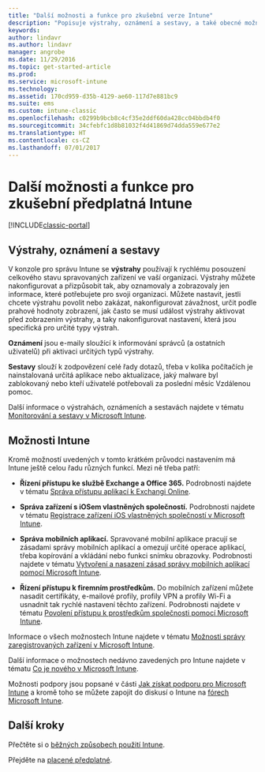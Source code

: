 ```yaml
---
title: "Další možnosti a funkce pro zkušební verze Intune"
description: "Popisuje výstrahy, oznámení a sestavy, a také obecné možnosti Intune, o kterých potřebujete vědět při registraci bezplatné 30denní zkušební verze Intune."
keywords: 
author: lindavr
ms.author: lindavr
manager: angrobe
ms.date: 11/29/2016
ms.topic: get-started-article
ms.prod: 
ms.service: microsoft-intune
ms.technology: 
ms.assetid: 170cd959-d35b-4129-ae60-117d7e881bc9
ms.suite: ems
ms.custom: intune-classic
ms.openlocfilehash: c0299b9bcb8c4cf35e2ddf60da428cc04bbdb4f0
ms.sourcegitcommit: 34cfebfc1d8b81032f4d41869d74dda559e677e2
ms.translationtype: HT
ms.contentlocale: cs-CZ
ms.lasthandoff: 07/01/2017
---
```

# <a name="other-options-and-extras-for-intune-evaluation-subscriptions"></a>Další možnosti a funkce pro zkušební předplatná Intune

[!INCLUDE[classic-portal](../includes/classic-portal.md)]

## <a name="alerts-notifications-and-reports"></a>Výstrahy, oznámení a sestavy
V konzole pro správu Intune se **výstrahy** používají k rychlému posouzení celkového stavu spravovaných zařízení ve vaší organizaci. Výstrahy můžete nakonfigurovat a přizpůsobit tak, aby oznamovaly a zobrazovaly jen informace, které potřebujete pro svoji organizaci. Můžete nastavit, jestli chcete výstrahu povolit nebo zakázat, nakonfigurovat závažnost, určit podle prahové hodnoty zobrazení, jak často se musí událost výstrahy aktivovat před zobrazením výstrahy, a taky nakonfigurovat nastavení, která jsou specifická pro určité typy výstrah.

**Oznámení** jsou e-maily sloužící k informování správců (a ostatních uživatelů) při aktivaci určitých typů výstrahy.

**Sestavy** slouží k zodpovězení celé řady dotazů, třeba v kolika počítačích je nainstalovaná určitá aplikace nebo aktualizace, jaký malware byl zablokovaný nebo kteří uživatelé potřebovali za poslední měsíc Vzdálenou pomoc.

Další informace o výstrahách, oznámeních a sestavách najdete v tématu [Monitorování a sestavy v Microsoft Intune](/intune-classic/Deploy-Use/monitoring-and-reports-with-microsoft-intune).

## <a name="intune-capabilities"></a>Možnosti Intune
Kromě možností uvedených v tomto krátkém průvodci nastavením má Intune ještě celou řadu různých funkcí. Mezi ně třeba patří:

-   **Řízení přístupu ke službě Exchange a Office 365.** Podrobnosti najdete v tématu [Správa přístupu aplikací k Exchangi Online](/intune-classic/deploy-use/restrict-access-to-email-and-o365-services-with-microsoft-intune).

-   **Správa zařízení s iOSem vlastněných společností.** Podrobnosti najdete v tématu [Registrace zařízení iOS vlastněných společností v Microsoft Intune](/intune-classic/Deploy-Use/enroll-corporate-owned-ios-devices-in-microsoft-intune).

-   **Správa mobilních aplikací.** Spravované mobilní aplikace pracují se zásadami správy mobilních aplikací a omezují určité operace aplikací, třeba kopírování a vkládání nebo funkci snímku obrazovky. Podrobnosti najdete v tématu [Vytvoření a nasazení zásad správy mobilních aplikací pomocí Microsoft Intune](/intune-classic/Deploy-Use/manage-internet-access-using-managed-browser-policies).

-   **Řízení přístupu k firemním prostředkům.** Do mobilních zařízení můžete nasadit certifikáty, e-mailové profily, profily VPN a profily Wi-Fi a usnadnit tak rychlé nastavení těchto zařízení. Podrobnosti najdete v tématu [Povolení přístupu k prostředkům společnosti pomocí Microsoft Intune](/intune-classic/Deploy-Use/enable-access-to-company-resources-with-microsoft-intune).

Informace o všech možnostech Intune najdete v tématu [Možnosti správy zaregistrovaných zařízení v Microsoft Intune](/intune-classic/get-started/mobile-device-management-capabilities-in-microsoft-intune).

Další informace o možnostech nedávno zavedených pro Intune najdete v tématu [Co je nového v Microsoft Intune](/intune-classic/whats-new/whats-new-in-microsoft-intune).

Možnosti podpory jsou popsané v části [Jak získat podporu pro Microsoft Intune](/intune-classic/Troubleshoot/how-to-get-support-for-microsoft-intune) a kromě toho se můžete zapojit do diskusí o Intune na [fórech Microsoft Intune](https://social.technet.microsoft.com/Forums/en-US/home?forum=microsoftintuneprod).

## <a name="next-steps"></a>Další kroky
Přečtěte si o [běžných způsobech použití Intune](/intune/common-scenarios).

Přejděte na [placené předplatné](get-started-with-a-30-day-trial-of-microsoft-intune-step-7.md).
